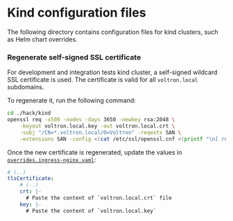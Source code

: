 # Kind configuration files

The following directory contains configuration files for kind clusters, such as Helm chart overrides.

### Regenerate self-signed SSL certificate

For development and integration tests kind cluster, a self-signed wildcard SSL certificate is used. The certificate is valid for all `voltron.local` subdomains.    

To regenerate it, run the following command:

```bash
cd ./hack/kind
openssl req -x509 -nodes -days 3650 -newkey rsa:2048 \
    -keyout voltron.local.key -out voltron.local.crt \
    -subj "/CN=*.voltron.local/O=Voltron" -reqexts SAN \
    -extensions SAN -config <(cat /etc/ssl/openssl.cnf <(printf "\n[ req ]\nx509_extensions = v3_ca\n[SAN]\nsubjectAltName=DNS:voltron.local,DNS:*.voltron.local")) 
```

Once the new certificate is regenerated, update the values in [`overrides.ingress-nginx.yaml`](./overrides.ingress-nginx.yaml):

```yaml
# (..)
tlsCertificate:
    # (..)
    crt: |-
      # Paste the content of `voltron.local.crt` file
    key: |-
      # Paste the content of `voltron.local.key`
```

